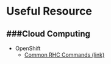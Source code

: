 # Useful Resource
###Cloud Computing
---
* OpenShift
  * [Common RHC Commands (link)](https://developers.openshift.com/managing-your-applications/common-rhc-commands.html)


